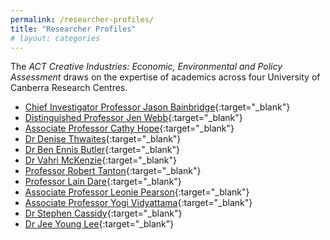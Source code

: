 ```yaml
---
permalink: /researcher-profiles/
title: "Researcher Profiles"
# layout: categories
---
```


The _ACT Creative Industries: Economic, Environmental and Policy Assessment_ draws on the expertise of academics across four University of Canberra Research Centres.

-   [Chief Investigator Professor Jason Bainbridge](https://researchprofiles.canberra.edu.au/en/persons/jason-bainbridge){:target="\_blank"}
-   [Distinguished Professor Jen Webb](https://researchprofiles.canberra.edu.au/en/persons/jen-webb){:target="\_blank"}
-   [Associate Professor Cathy Hope](https://researchprofiles.canberra.edu.au/en/persons/cathy-hope){:target="\_blank"}
-   [Dr Denise Thwaites](https://researchprofiles.canberra.edu.au/en/persons/denise-thwaites){:target="\_blank"}
-   [Dr Ben Ennis Butler](https://researchprofiles.canberra.edu.au/en/persons/ben-ennis-butler){:target="\_blank"}
-   [Dr Vahri McKenzie](https://researchprofiles.canberra.edu.au/en/persons/vahri-mckenzie){:target="\_blank"}
-   [Professor Robert Tanton](https://researchprofiles.canberra.edu.au/en/persons/robert-tanton){:target="\_blank"}
-   [Professor Lain Dare](https://researchprofiles.canberra.edu.au/en/persons/lain-dare){:target="\_blank"}
-   [Associate Professor Leonie Pearson](https://researchprofiles.canberra.edu.au/en/persons/leonie-pearson){:target="\_blank"}
-   [Associate Professor Yogi Vidyattama](https://researchprofiles.canberra.edu.au/en/persons/yogi-vidyattama){:target="\_blank"}
-   [Dr Stephen Cassidy](https://researchprofiles.canberra.edu.au/en/persons/stephen-cassidy){:target="\_blank"}
-   [Dr Jee Young Lee](https://researchprofiles.canberra.edu.au/en/persons/jee-young-lee){:target="\_blank"}

